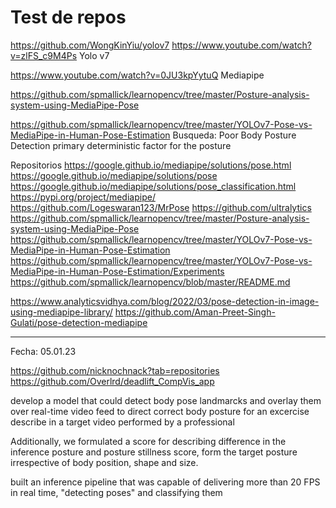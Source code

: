 # Test de repos

https://github.com/WongKinYiu/yolov7
https://www.youtube.com/watch?v=zlFS_c9M4Ps  Yolo v7

https://www.youtube.com/watch?v=0JU3kpYytuQ Mediapipe

https://github.com/spmallick/learnopencv/tree/master/Posture-analysis-system-using-MediaPipe-Pose

https://github.com/spmallick/learnopencv/tree/master/YOLOv7-Pose-vs-MediaPipe-in-Human-Pose-Estimation
Busqueda:
Poor Body Posture Detection primary deterministic factor for the posture


Repositorios
https://google.github.io/mediapipe/solutions/pose.html
https://google.github.io/mediapipe/solutions/pose
https://google.github.io/mediapipe/solutions/pose_classification.html
https://pypi.org/project/mediapipe/
https://github.com/Logeswaran123/MrPose
https://github.com/ultralytics
https://github.com/spmallick/learnopencv/tree/master/Posture-analysis-system-using-MediaPipe-Pose
https://github.com/spmallick/learnopencv/tree/master/YOLOv7-Pose-vs-MediaPipe-in-Human-Pose-Estimation
https://github.com/spmallick/learnopencv/tree/master/YOLOv7-Pose-vs-MediaPipe-in-Human-Pose-Estimation/Experiments
https://github.com/spmallick/learnopencv/blob/master/README.md

https://www.analyticsvidhya.com/blog/2022/03/pose-detection-in-image-using-mediapipe-library/
https://github.com/Aman-Preet-Singh-Gulati/pose-detection-mediapipe

---

Fecha: 05.01.23

https://github.com/nicknochnack?tab=repositories
https://github.com/Overlrd/deadlift_CompVis_app


develop a model that could detect body pose landmarcks and overlay them over real-time video feed to direct correct body posture for an excercise describe in a target video performed by a professional

Additionally, we formulated a score for describing difference in the inference posture and posture stillness score, form the target posture irrespective of body position, shape and size.

built an inference pipeline that was capable of delivering more than 20 FPS in real time, "detecting poses" and classifying them